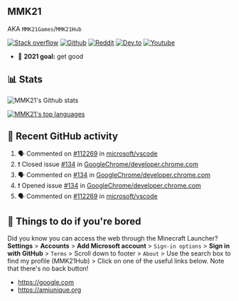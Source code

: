 ## MMK21
AKA `MMK21Games`/`MMK21Hub`

[![Stack overflow](https://img.shields.io/badge/Stack_Overflow-FE7A16?style=for-the-badge&logo=stack-overflow&logoColor=white)](https://stackoverflow.com/users/11519302/mmk21)
[![Github](https://img.shields.io/badge/GitHub-100000?style=for-the-badge&logo=github&logoColor=white)](https://github.com/MMK21Hub)
[![Reddit](https://img.shields.io/badge/Reddit-FF4500?style=for-the-badge&logo=reddit&logoColor=white)](https://www.reddit.com/user/mmk21games)
[![Dev.to](https://img.shields.io/badge/dev.to-0A0A0A?style=for-the-badge&logo=dev.to&logoColor=white)](https://dev.to/mmk21)
[![Youtube](https://img.shields.io/badge/YouTube-FF0000?style=for-the-badge&logo=youtube&logoColor=white)](https://www.youtube.com/channel/UCQp-7QfjNW84yA3d4dt6lOg)

- 🏁 **2021 goal:** get good

## 📊 Stats 
![MMK21's Github stats](https://github-readme-stats.vercel.app/api?username=MMK21Hub&show_icons=true&theme=dark&bg_color=171b22&text_color=CCCCCC&hide_border=true)

[![MMK21's top languages](https://github-readme-stats.vercel.app/api/top-langs/?username=MMK21Hub&theme=dark&bg_color=171b22&text_color=CCCCCC&hide_border=true)](https://www.youtube.com/watch?v=DLzxrzFCyOs)

## 👀 Recent GitHub activity

<!--START_SECTION:activity-->
1. 🗣 Commented on [#112269](https://github.com/microsoft/vscode/issues/112269) in [microsoft/vscode](https://github.com/microsoft/vscode)
2. ❗️ Closed issue [#134](https://github.com/GoogleChrome/developer.chrome.com/issues/134) in [GoogleChrome/developer.chrome.com](https://github.com/GoogleChrome/developer.chrome.com)
3. 🗣 Commented on [#134](https://github.com/GoogleChrome/developer.chrome.com/issues/134) in [GoogleChrome/developer.chrome.com](https://github.com/GoogleChrome/developer.chrome.com)
4. ❗️ Opened issue [#134](https://github.com/GoogleChrome/developer.chrome.com/issues/134) in [GoogleChrome/developer.chrome.com](https://github.com/GoogleChrome/developer.chrome.com)
5. 🗣 Commented on [#112269](https://github.com/microsoft/vscode/issues/112269) in [microsoft/vscode](https://github.com/microsoft/vscode)
<!--END_SECTION:activity-->

## 🙂 Things to do if you're bored

Did you know you can access the web through the Minecraft Launcher? **Settings** > **Accounts** > **Add Microsoft account** > `Sign-in options` > **Sign in with GitHub** > `Terms` > Scroll down to footer > `About` > Use the search box to find my profile (MMK21Hub) > Click on one of the useful links below. Note that there's no back button!

* <https://google.com>
* <https://amiunique.org>

<!--
**MMK21Hub/MMK21Hub** is a ✨ _special_ ✨ repository because its `README.md` (this file) appears on your GitHub profile.

Here are some ideas to get you started:

- 🔭 I’m currently working on ...
- 🌱 I’m currently learning ...
- 👯 I’m looking to collaborate on ...
- 🤔 I’m looking for help with ...
- 💬 Ask me about ...
- 📫 How to reach me: ...
- 😄 Pronouns: ...
- ⚡ Fun fact: ...
-->
